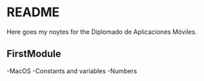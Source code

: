 # README

Here goes my noytes for the Diplomado de Aplicaciones Móviles.
## FirstModule
-MacOS
-Constants and variables
-Numbers

